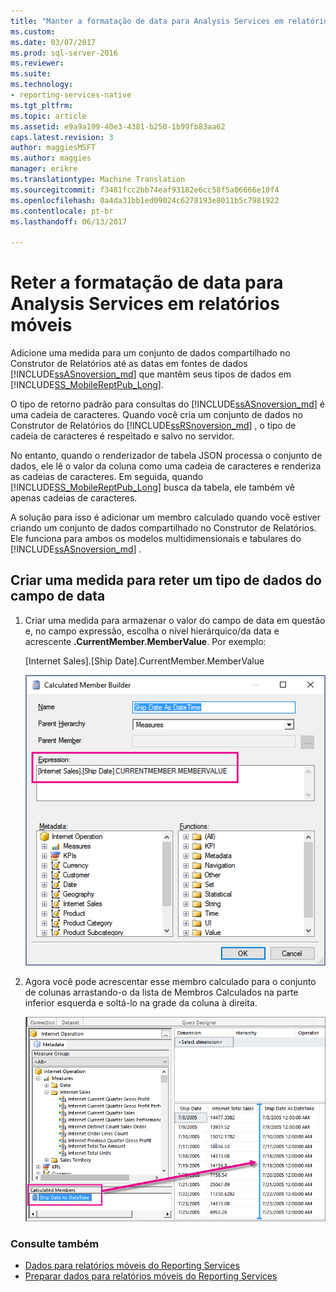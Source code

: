 ```yaml
---
title: "Manter a formatação de data para Analysis Services em relatórios móveis | O Reporting Services | Microsoft Docs"
ms.custom: 
ms.date: 03/07/2017
ms.prod: sql-server-2016
ms.reviewer: 
ms.suite: 
ms.technology:
- reporting-services-native
ms.tgt_pltfrm: 
ms.topic: article
ms.assetid: e9a9a199-40e3-4381-b250-1b99fb83aa62
caps.latest.revision: 3
author: maggiesMSFT
ms.author: maggies
manager: erikre
ms.translationtype: Machine Translation
ms.sourcegitcommit: f3481fcc2bb74eaf93182e6cc58f5a06666e10f4
ms.openlocfilehash: 0a4da31bb1ed09024c6278193e8011b5c7981922
ms.contentlocale: pt-br
ms.lasthandoff: 06/13/2017

---
```

# <a name="retain-date-formatting-for-analysis-services-in-mobile-reports"></a>Reter a formatação de data para Analysis Services em relatórios móveis
Adicione uma medida para um conjunto de dados compartilhado no Construtor de Relatórios até as datas em fontes de dados [!INCLUDE[ssASnoversion_md](../../includes/ssasnoversion-md.md)] que mantêm seus tipos de dados em [!INCLUDE[SS_MobileReptPub_Long](../../includes/ss-mobilereptpub-short.md)].

O tipo de retorno padrão para consultas do [!INCLUDE[ssASnoversion_md](../../includes/ssasnoversion-md.md)] é uma cadeia de caracteres.  Quando você cria um conjunto de dados no Construtor de Relatórios do [!INCLUDE[ssRSnoversion_md](../../includes/ssrsnoversion-md.md)] , o tipo de cadeia de caracteres é respeitado e salvo no servidor. 

No entanto, quando o renderizador de tabela JSON processa o conjunto de dados, ele lê o valor da coluna como uma cadeia de caracteres e renderiza as cadeias de caracteres.  Em seguida, quando [!INCLUDE[SS_MobileReptPub_Long](../../includes/ss-mobilereptpub-long.md)] busca da tabela, ele também vê apenas cadeias de caracteres.

A solução para isso é adicionar um membro calculado quando você estiver criando um conjunto de dados compartilhado no Construtor de Relatórios. Ele funciona para ambos os modelos multidimensionais e tabulares do [!INCLUDE[ssASnoversion_md](../../includes/ssasnoversion-md.md)] .

## <a name="create-a-measure-to-retain-a-date-field-data-type"></a>Criar uma medida para reter um tipo de dados do campo de data

1. Criar uma medida para armazenar o valor do campo de data em questão e, no campo expressão, escolha o nível hierárquico/da data e acrescente **.CurrentMember.MemberValue**. Por exemplo:
 
   [Internet Sales].[Ship Date].CurrentMember.MemberValue
   
   ![ssas-calculated-member-report-builder](../../reporting-services/mobile-reports/media/ssas-calculated-member-report-builder.png)
   
2. Agora você pode acrescentar esse membro calculado para o conjunto de colunas arrastando-o da lista de Membros Calculados na parte inferior esquerda e soltá-lo na grade da coluna à direita.  

   ![ssas-query-designer-calculated-member-report-builder](../../reporting-services/mobile-reports/media/ssas-query-designer-calculated-member-report-builder.png) 
   
### <a name="see-also"></a>Consulte também

-  [Dados para relatórios móveis do Reporting Services](../../reporting-services/mobile-reports/data-for-reporting-services-mobile-reports.md)
-  [Preparar dados para relatórios móveis do Reporting Services](../../reporting-services/mobile-reports/prepare-data-for-reporting-services-mobile-reports.md)
